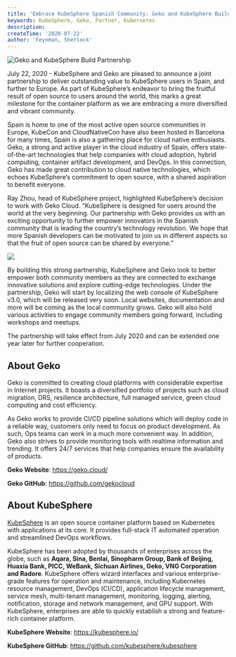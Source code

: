 ```yaml
---
title: 'Embrace KubeSphere Spanish Community: Geko and KubeSphere Build Partnership'
keywords: KubeSphere, Geko, Partner, Kubernetes
description:
createTime: '2020-07-22'
author: 'Feynman, Sherlock'
---
```


![Geko and KubeSphere Build Partnership](https://pek3b.qingstor.com/kubesphere-docs/png/20200725081853.png)

July 22, 2020 - KubeSphere and Geko are pleased to announce a joint partnership to deliver outstanding value to KubeSphere users in Spain, and further to Europe. As part of KubeSphere’s endeavor to bring the fruitful result of open source to users around the world, this marks a great milestone for the container platform as we are embracing a more diversified and vibrant community.

Spain is home to one of the most active open source communities in Europe, KubeCon and CloudNativeCon have also been hosted in Barcelona for many times, Spain is also a gathering place for cloud native enthusiasts. Geko, a strong and active player in the cloud industry of Spain, offers state-of-the-art technologies that help companies with cloud adoption, hybrid computing, container artifact development, and DevOps. In this connection, Geko has made great contribution to cloud native technologies, which echoes KubeSphere’s commitment to open source, with a shared aspiration to benefit everyone.

Ray Zhou, head of KubeSphere project, highlighted KubeSphere’s decision to work with Geko Cloud. “KubeSphere is designed for users around the world at the very beginning. Our partnership with Geko provides us with an exciting opportunity to further empower innovators in the Spanish community that is leading the country’s technology revolution. We hope that more Spanish developers can be motivated to join us in different aspects so that the fruit of open source can be shared by everyone.”

![](https://pek3b.qingstor.com/kubesphere-docs/png/20200725083630.png)

By building this strong partnership, KubeSphere and Geko look to better empower both community members as they are connected to exchange innovative solutions and explore cutting-edge technologies. Under the partnership, Geko will start by localizing the web console of KubeSphere v3.0, which will be released very soon. Local websites, documentation and more will be coming as the local community grows. Geko will also hold various activities to engage community members going forward, including workshops and meetups.

The partnership will take effect from July 2020 and can be extended one year later for further cooperation.

## About Geko

Geko is committed to creating cloud platforms with considerable expertise in Internet projects. It boasts a diversified portfolio of projects such as cloud migration, DRS, resilience architecture, full managed service, green cloud computing and cost efficiency.

As Geko works to provide CI/CD pipeline solutions which will deploy code in a reliable way, customers only need to focus on product development. As such, Ops teams can work in a much more convenient way. In addition, Geko also strives to provide monitoring tools with realtime information and trending. It offers 24/7 services that help companies ensure the availability of products.

**Geko Website**: https://geko.cloud/

**Geko GitHub**: https://github.com/gekocloud

## About KubeSphere

[KubeSphere](https://kubesphere.io/) is an open source container platform based on Kubernetes with applications at its core. It provides full-stack IT automated operation and streamlined DevOps workflows.

KubeSphere has been adopted by thousands of enterprises across the globe, such as **Aqara, Sina, Benlai, Sinopharm Group, Bank of Beijing, Huaxia Bank, PICC, WeBank, Sichuan Airlines, Geko, VNG Corporation and Radore**. KubeSphere offers wizard interfaces and various enterprise-grade features for operation and maintenance, including Kubernetes resource management, DevOps (CI/CD), application lifecycle management, service mesh, multi-tenant management, monitoring, logging, alerting, notification, storage and network management, and GPU support. With KubeSphere, enterprises are able to quickly establish a strong and feature-rich container platform.

**KubeSphere Website**: https://kubesphere.io/

**KubeSphere GitHub**: https://github.com/kubesphere/kubesphere
